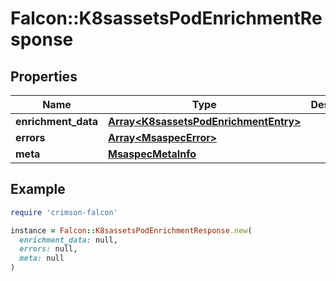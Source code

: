 # Falcon::K8sassetsPodEnrichmentResponse

## Properties

| Name | Type | Description | Notes |
| ---- | ---- | ----------- | ----- |
| **enrichment_data** | [**Array&lt;K8sassetsPodEnrichmentEntry&gt;**](K8sassetsPodEnrichmentEntry.md) |  |  |
| **errors** | [**Array&lt;MsaspecError&gt;**](MsaspecError.md) |  | [optional] |
| **meta** | [**MsaspecMetaInfo**](MsaspecMetaInfo.md) |  |  |

## Example

```ruby
require 'crimson-falcon'

instance = Falcon::K8sassetsPodEnrichmentResponse.new(
  enrichment_data: null,
  errors: null,
  meta: null
)
```

